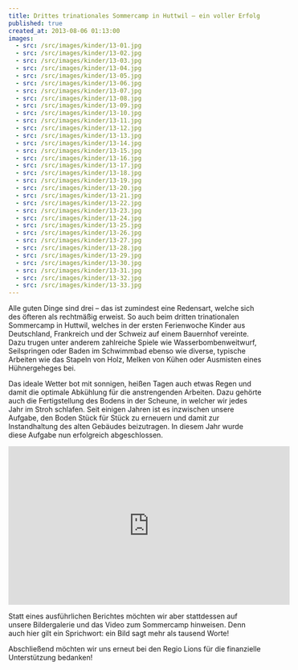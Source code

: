 ```yaml
---
title: Drittes trinationales Sommercamp in Huttwil – ein voller Erfolg
published: true
created_at: 2013-08-06 01:13:00
images:
  - src: /src/images/kinder/13-01.jpg
  - src: /src/images/kinder/13-02.jpg
  - src: /src/images/kinder/13-03.jpg
  - src: /src/images/kinder/13-04.jpg
  - src: /src/images/kinder/13-05.jpg
  - src: /src/images/kinder/13-06.jpg
  - src: /src/images/kinder/13-07.jpg
  - src: /src/images/kinder/13-08.jpg
  - src: /src/images/kinder/13-09.jpg
  - src: /src/images/kinder/13-10.jpg
  - src: /src/images/kinder/13-11.jpg
  - src: /src/images/kinder/13-12.jpg
  - src: /src/images/kinder/13-13.jpg
  - src: /src/images/kinder/13-14.jpg
  - src: /src/images/kinder/13-15.jpg
  - src: /src/images/kinder/13-16.jpg
  - src: /src/images/kinder/13-17.jpg
  - src: /src/images/kinder/13-18.jpg
  - src: /src/images/kinder/13-19.jpg
  - src: /src/images/kinder/13-20.jpg
  - src: /src/images/kinder/13-21.jpg
  - src: /src/images/kinder/13-22.jpg
  - src: /src/images/kinder/13-23.jpg
  - src: /src/images/kinder/13-24.jpg
  - src: /src/images/kinder/13-25.jpg
  - src: /src/images/kinder/13-26.jpg
  - src: /src/images/kinder/13-27.jpg
  - src: /src/images/kinder/13-28.jpg
  - src: /src/images/kinder/13-29.jpg
  - src: /src/images/kinder/13-30.jpg
  - src: /src/images/kinder/13-31.jpg
  - src: /src/images/kinder/13-32.jpg
  - src: /src/images/kinder/13-33.jpg
---
```


Alle guten Dinge sind drei – das ist zumindest eine Redensart, welche sich des öfteren als rechtmäßig erweist. So auch beim dritten trinationalen Sommercamp in Huttwil, welches in der ersten Ferienwoche Kinder aus Deutschland, Frankreich und der Schweiz auf einem Bauernhof vereinte. Dazu trugen unter anderem zahlreiche Spiele wie Wasserbombenweitwurf, Seilspringen oder Baden im Schwimmbad ebenso wie diverse, typische Arbeiten wie das Stapeln von Holz, Melken von Kühen oder Ausmisten eines Hühnergeheges bei.

Das ideale Wetter bot mit sonnigen, heißen Tagen auch etwas Regen und damit die optimale Abkühlung für die anstrengenden Arbeiten. Dazu gehörte auch die Fertigstellung des Bodens in der Scheune, in welcher wir jedes Jahr im Stroh schlafen. Seit einigen Jahren ist es inzwischen unsere Aufgabe, den Boden Stück für Stück zu erneuern und damit zur Instandhaltung des alten Gebäudes beizutragen. In diesem Jahr wurde diese Aufgabe nun erfolgreich abgeschlossen.

<iframe
  width="560"
  height="315"
  src="https://www.youtube.com/embed/nxjme3rSIsA"
  title="Video zum Sommercamp"
  frameborder="0"
  allow="accelerometer; autoplay; clipboard-write; encrypted-media; gyroscope; picture-in-picture"
  allowfullscreen
></iframe>

Statt eines ausführlichen Berichtes möchten wir aber stattdessen auf unsere Bildergalerie und das Video zum Sommercamp hinweisen. Denn auch hier gilt ein Sprichwort: ein Bild sagt mehr als tausend Worte!

Abschließend möchten wir uns erneut bei den Regio Lions für die finanzielle Unterstützung bedanken!
